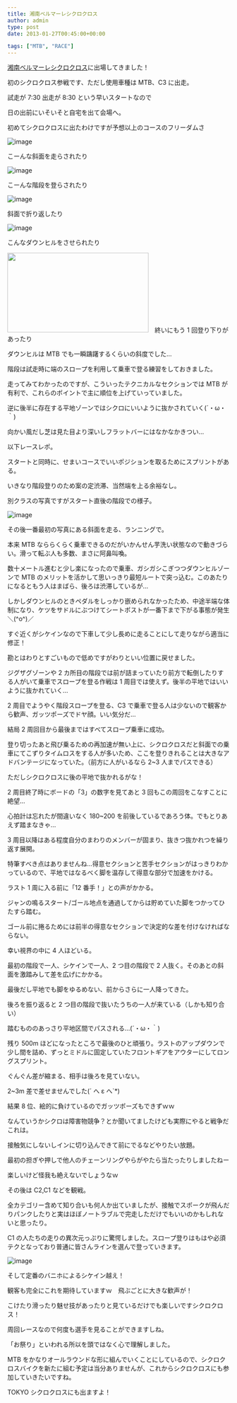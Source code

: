 ```yaml
---
title: 湘南ベルマーレシクロクロス
author: admin
type: post
date: 2013-01-27T00:45:00+00:00

tags: ["MTB", "RACE"]
---
```


[湘南ベルマーレシクロクロス][1]に出場してきました！

初のシクロクロス参戦です、ただし使用車種は MTB、C3 に出走。

試走が 7:30 出走が 8:30 という早いスタートなので

日の出前にいそいそと自宅を出て会場へ。

初めてシクロクロスに出たわけですが予想以上のコースのフリーダムさ

![image](DSC_1307.jpg)

こーんな斜面を走らされたり

![image](DSC_1308.jpg)

こーんな階段を登らされたり

![image](DSC_1315.jpg)

斜面で折り返したり

![image](DSC_1313.jpg)

こんなダウンヒルをさせられたり

<a href="DSC_1318.jpg" imageanchor="1" style="clear: left; display: inline !important; margin-bottom: 1em; margin-right: 1em; text-align: center;"><img border="0" src="./DSC_1318.jpg" height="180" width="320" /></a>終いにもう 1 回登り下りがあったり

ダウンヒルは MTB でも一瞬躊躇するくらいの斜度でした…

階段は試走時に端のスロープを利用して乗車で登る練習をしておきました。

走ってみてわかったのですが、こういったテクニカルなセクションでは MTB が有利で、これらのポイントで主に順位を上げていっていました。

逆に後半に存在する平地ゾーンではシクロにいいように抜かされていく(´・ω・｀)

向かい風だし芝は見た目より深いしフラットバーにはなかなかきつい…

以下レースレポ。

スタートと同時に、せまいコースでいいポジションを取るためにスプリントがある。

いきなり階段登りのため案の定渋滞、当然端を上る余裕なし。

別クラスの写真ですがスタート直後の階段での様子。

![image]("DSC_1309.jpg)

その後一番最初の写真にある斜面を走る、ランニングで。

本来 MTB なららくらく乗車できるのだがいかんせん芋洗い状態なので動きづらい。滑って転ぶ人も多数、まさに阿鼻叫喚。

数十メートル進むと少し楽になったので乗車、ガシガシこぎつつダウンヒルゾーンで MTB のメリットを活かして思いっきり最短ルートで突っ込む。このあたりになるともう人はまばら、後ろは渋滞しているが…

しかしダウンヒルのときペダルをしっかり嵌められなかったため、中途半端な体制になり、ケツをサドルにぶつけてシートポストが一番下まで下がる事態が発生＼(^o^)／

すぐ近くがシケインなので下車して少し長めに走ることにして走りながら適当に修正！

勘とはわりとすごいもので低めですがわりといい位置に戻せました。

ジグザグゾーンや 2 カ所目の階段では前が詰まっていたり前方で転倒したりする人がいて乗車でスロープを登る作戦は 1 周目では使えず。後半の平地ではいいように抜かれていく…

2 周目でようやく階段スロープを登る、C3 で乗車で登る人は少ないので観客から歓声、ガッツポーズでドヤ顔。いい気分だ…

結局 2 周回目から最後まではすべてスロープ乗車に成功。

登り切ったあと飛び乗るための再加速が無い上に、シクロクロスだと斜面での乗車にてこずりタイムロスをする人が多いため、ここを登りきれることは大きなアドバンテージになっていた。（前方に人がいるなら 2~3 人までパスできる）

ただしシクロクロスに後の平地で抜かれるがな！

2 周目終了時にボードの「3」の数字を見てあと 3 回もこの周回をこなすことに絶望…

心拍計は忘れたが間違いなく 180~200 を前後しているであろう体。でもとりあえず踏まなきゃ…

3 周目以降はある程度自分のまわりのメンバーが固まり、抜きつ抜かれつを繰り返す展開。

特筆すべき点はありませんね…得意セクションと苦手セクションがはっきりわかっているので、平地ではなるべく脚を温存して得意な部分で加速をかける。

ラスト 1 周に入る前に「12 番手！」との声がかかる。

ジャンの鳴るスタート/ゴール地点を通過してからは貯めていた脚をつかってひたすら踏む。

ゴール前に捲るためには前半の得意なセクションで決定的な差を付けなければならない。

幸い視界の中に 4 人ほどいる。

最初の階段で一人、シケインで一人、2 つ目の階段で 2 人抜く。そのあとの斜面を激踏みして差を広げにかかる。

最後だし平地でも脚をゆるめない、前からさらに一人降ってきた。

後ろを振り返ると 2 つ目の階段で抜いたうちの一人が来ている（しかも知り合い）

踏むもののあっさり平地区間でパスされる…(´・ω・｀)

残り 500m ほどになったところで最後のひと頑張り。ラストのアップダウンで少し間を詰め、ずっとミドルに固定していたフロントギアをアウターにしてロングスプリント。

ぐんぐん差が縮まる、相手は後ろを見ていない。

2~3m 差で差せませんでした(´ へ ε へ\`\*)

結果 8 位、絵的に負けているのでガッツポーズもできずｗｗ

なんていうかシクロは障害物競争？とか聞いてましたけども実際にやると戦争だこれは。

接触気にしないしインに切り込んできて前にでるなどやりたい放題。

最初の担ぎや押しで他人のチェーンリングやらがやたら当たったりしましたねー

楽しいけど怪我も絶えないでしょうなｗ

その後は C2,C1 などを観戦。

全カテゴリー含めて知り合いも何人か出ていましたが、接触でスポークが飛んだりパンクしたりと実はほぼノートラブルで完走しただけでもいいのかもしれないと思ったり。

C1 の人たちの走りの異次元っぷりに驚愕しました。スロープ登りはもはや必須テクとなっており普通に皆さんラインを選んで登っていきます。

![image](DSC_1320.jpg)

そして定番のバニホによるシケイン越え！

観客も完全にこれを期待していますｗ　飛ぶごとに大きな歓声が！

こけたり滑ったり魅せ技があったりと見ているだけでも楽しいですシクロクロス！

周回レースなので何度も選手を見ることができますしね。

「お祭り」といわれる所以を頭ではなく心で理解しました。

MTB をかなりオールラウンドな形に組んでいくことにしているので、シクロクロスバイクを新たに組む予定は当分ありませんが、これからシクロクロスにも参加していきたいですね。

TOKYO シクロクロスにも出ますよ！

[1]: http://shonancross.net/
